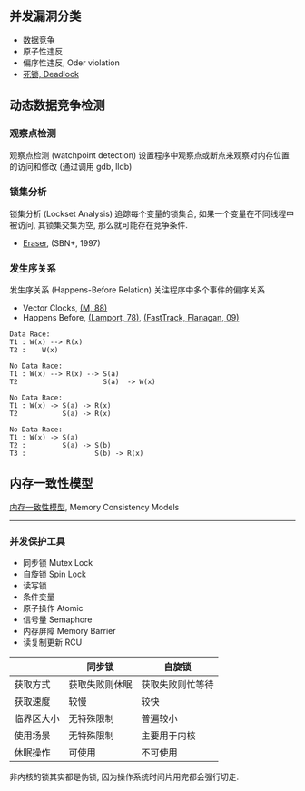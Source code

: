
## 并发漏洞分类

- [数据竞争](数据竞争.md)
- 原子性违反
- 偏序性违反, Oder violation
- [死锁, Deadlock](System/Process/进程同步与互斥.md)

## 动态数据竞争检测

### 观察点检测

观察点检测 (watchpoint detection) 设置程序中观察点或断点来观察对内存位置的访问和修改 (通过调用 gdb, lldb)

### 锁集分析

锁集分析 (Lockset Analysis) 追踪每个变量的锁集合, 如果一个变量在不同线程中被访问, 其锁集交集为空, 那么就可能存在竞争条件.

- [Eraser](Eraser.md), (SBN+, 1997)

### 发生序关系

发生序关系 (Happens-Before Relation) 关注程序中多个事件的偏序关系

- Vector Clocks, [(M, 88)](Vector%20Clocks.md)
- Happens Before, [(Lamport, 78)](Happens%20Before.md), [(FastTrack, Flanagan, 09)](FastTrack.md)

```
Data Race:
T1 : W(x) --> R(x)
T2 :    W(x)

No Data Race:
T1 : W(x) --> R(x) --> S(a)
T2                     S(a)  -> W(x)

No Data Race:
T1 : W(x) -> S(a) -> R(x)
T2           S(a) -> R(x)

No Data Race:
T1 : W(x) -> S(a)
T2 :         S(a) -> S(b)
T3 :                 S(b) -> R(x)
```

## 内存一致性模型

[内存一致性模型](../../../Information/数据库/关系数据库理论/并发控制.md), Memory Consistency Models

***

### 并发保护工具

- 同步锁 Mutex Lock
- 自旋锁 Spin Lock
- 读写锁 
- 条件变量
- 原子操作 Atomic
- 信号量 Semaphore
- 内存屏障 Memory Barrier
- 读复制更新 RCU

|            | 同步锁         | 自旋锁           |
| ---------- | -------------- | ---------------- |
| 获取方式   | 获取失败则休眠 | 获取失败则忙等待 |
| 获取速度   | 较慢           | 较快             |
| 临界区大小 | 无特殊限制     | 普遍较小         |
| 使用场景   | 无特殊限制     | 主要用于内核     |
| 休眠操作   | 可使用         | 不可使用                 |

非内核的锁其实都是伪锁, 因为操作系统时间片用完都会强行切走.